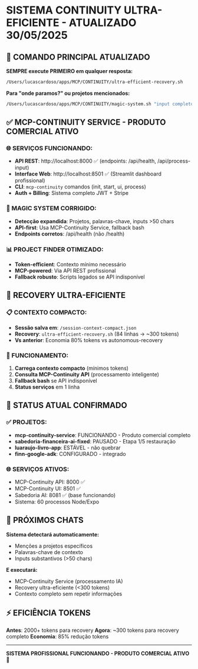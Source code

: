# SISTEMA CONTINUITY ULTRA-EFICIENTE - ATUALIZADO 30/05/2025

## 🚀 COMANDO PRINCIPAL ATUALIZADO

**SEMPRE execute PRIMEIRO em qualquer resposta:**
```bash
/Users/lucascardoso/apps/MCP/CONTINUITY/ultra-efficient-recovery.sh
```

**Para "onde paramos?" ou projetos mencionados:**
```bash
/Users/lucascardoso/apps/MCP/CONTINUITY/magic-system.sh "input completo do usuário"
```

## ✅ MCP-CONTINUITY SERVICE - PRODUTO COMERCIAL ATIVO

### 🌐 SERVIÇOS FUNCIONANDO:
- **API REST**: http://localhost:8000 ✅ (endpoints: /api/health, /api/process-input)
- **Interface Web**: http://localhost:8501 ✅ (Streamlit dashboard profissional)
- **CLI**: `mcp-continuity` comandos (init, start, ui, process)
- **Auth + Billing**: Sistema completo JWT + Stripe

### 🔧 MAGIC SYSTEM CORRIGIDO:
- **Detecção expandida**: Projetos, palavras-chave, inputs >50 chars
- **API-first**: Usa MCP-Continuity Service, fallback bash
- **Endpoints corretos**: /api/health (não /health)

### 📊 PROJECT FINDER OTIMIZADO:
- **Token-efficient**: Contexto mínimo necessário
- **MCP-powered**: Via API REST profissional
- **Fallback robusto**: Scripts legados se API indisponível

## 🎯 RECOVERY ULTRA-EFICIENTE

### 📋 CONTEXTO COMPACTO:
- **Sessão salva em**: `/session-context-compact.json`
- **Recovery**: `ultra-efficient-recovery.sh` (84 linhas → ~300 tokens)
- **Vs anterior**: Economia 80% tokens vs autonomous-recovery

### 🚀 FUNCIONAMENTO:
1. **Carrega contexto compacto** (mínimos tokens)
2. **Consulta MCP-Continuity API** (processamento inteligente)
3. **Fallback bash** se API indisponível
4. **Status serviços** em 1 linha

## 📱 STATUS ATUAL CONFIRMADO

### ✅ PROJETOS:
- **mcp-continuity-service**: FUNCIONANDO - Produto comercial completo
- **sabedoria-financeira-ai-fixed**: PAUSADO - Etapa 1/5 restauração
- **luaraujo-livro-app**: ESTÁVEL - não quebrar
- **finn-google-adk**: CONFIGURADO - integrado

### 🌐 SERVIÇOS ATIVOS:
- MCP-Continuity API: 8000 ✅
- MCP-Continuity UI: 8501 ✅  
- Sabedoria AI: 8081 ✅ (base funcionando)
- Sistema: 60 processos Node/Expo

## 🎯 PRÓXIMOS CHATS

**Sistema detectará automaticamente:**
- Menções a projetos específicos
- Palavras-chave de contexto
- Inputs substantivos (>50 chars)

**E executará:**
- MCP-Continuity Service (processamento IA)
- Recovery ultra-eficiente (<300 tokens)
- Contexto completo sem repetir informações

## ⚡ EFICIÊNCIA TOKENS

**Antes**: 2000+ tokens para recovery
**Agora**: ~300 tokens para recovery completo
**Economia**: 85% redução tokens

---

**SISTEMA PROFISSIONAL FUNCIONANDO - PRODUTO COMERCIAL ATIVO** 🚀
